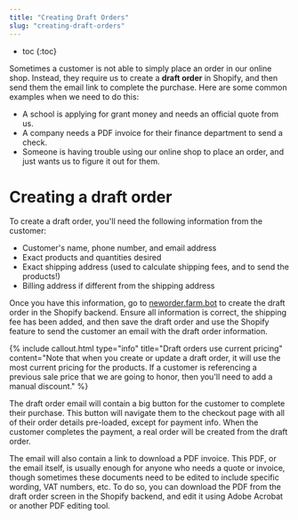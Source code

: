 ```yaml
---
title: "Creating Draft Orders"
slug: "creating-draft-orders"
---
```


* toc
{:toc}

Sometimes a customer is not able to simply place an order in our online shop. Instead, they require us to create a **draft order** in Shopify, and then send them the email link to complete the purchase. Here are some common examples when we need to do this:

* A school is applying for grant money and needs an official quote from us.
* A company needs a PDF invoice for their finance department to send a check.
* Someone is having trouble using our online shop to place an order, and just wants us to figure it out for them.

# Creating a draft order

To create a draft order, you'll need the following information from the customer:

* Customer's name, phone number, and email address
* Exact products and quantities desired
* Exact shipping address (used to calculate shipping fees, and to send the products!)
* Billing address if different from the shipping address

Once you have this information, go to [neworder.farm.bot](http://neworder.farm.bot) to create the draft order in the Shopify backend. Ensure all information is correct, the shipping fee has been added, and then save the draft order and use the Shopify feature to send the customer an email with the draft order information.

{%
include callout.html
type="info"
title="Draft orders use current pricing"
content="Note that when you create or update a draft order, it will use the most current pricing for the products. If a customer is referencing a previous sale price that we are going to honor, then you'll need to add a manual discount."
%}

The draft order email will contain a big button for the customer to complete their purchase. This button will navigate them to the checkout page with all of their order details pre-loaded, except for payment info. When the customer completes the payment, a real order will be created from the draft order.

The email will also contain a link to download a PDF invoice. This PDF, or the email itself, is usually enough for anyone who needs a quote or invoice, though sometimes these documents need to be edited to include specific wording, VAT numbers, etc. To do so, you can download the PDF from the draft order screen in the Shopify backend, and edit it using Adobe Acrobat or another PDF editing tool.

<style>
.hub-container {
  max-width: 1350px;
}
.value-icon {
  display: inline-block;
  height: 18px;
  margin-bottom: -2px;
}
  
a[title="Guides"] {
  color: #f4f4f4!important;
  border-bottom: 5px solid #f4f4f4;
  padding-bottom: 20px!important;
}
  
a[title="Guides"]:hover {
  color: white!important;
  border-bottom-color: white;
}
  
#hub-header li a:hover {
  box-shadow: none!important;
}
</style>

<meta name="theme-color" content="#434343">

